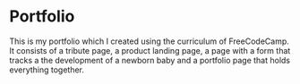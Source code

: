 # Portfolio

This is my portfolio which I created using the curriculum of FreeCodeCamp. It consists of a tribute page, a product landing page, a page with a form that tracks a
the development of a newborn baby and a portfolio page that holds everything together. 
